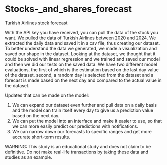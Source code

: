 # Stocks-_and_shares_forecast
Turkish Airlines stock forecast 

With the API key you have received, you can pull the data of the stock you want. We pulled the data of Turkish Airlines between 2020 and 2024. 
We extracted the daily data and saved it in a csv file, thus creating our dataset. To better understand the data we generated, we made a visualization and saved our shape in the dataset.
Looking at the dataset, we thought that it could be solved with linear regression and we trained and saved our model and then we did our tests on the saved data.
We have two different model evaluations, the first of which is the estimation based on the last day value of the dataset.
second, a random day is selected from the dataset and a forecast is made based on the next day and compared to the actual value in the dataset.

Updates that can be made on the model:
1) We can expand our dataset even further and pull data on a daily basis and the model can train itself every day to give us a prediction value based on the next day.
2) We can put the model into an interface and make it easier to use, so that we can more easily predict our predictions with notifications.
3) We can narrow down our forecasts to specific ranges and get more accurate short-term results.

WARNING:
This study is an educational study and does not claim to be definitive. Do not make real-life transactions by taking these data and studies as an example.
